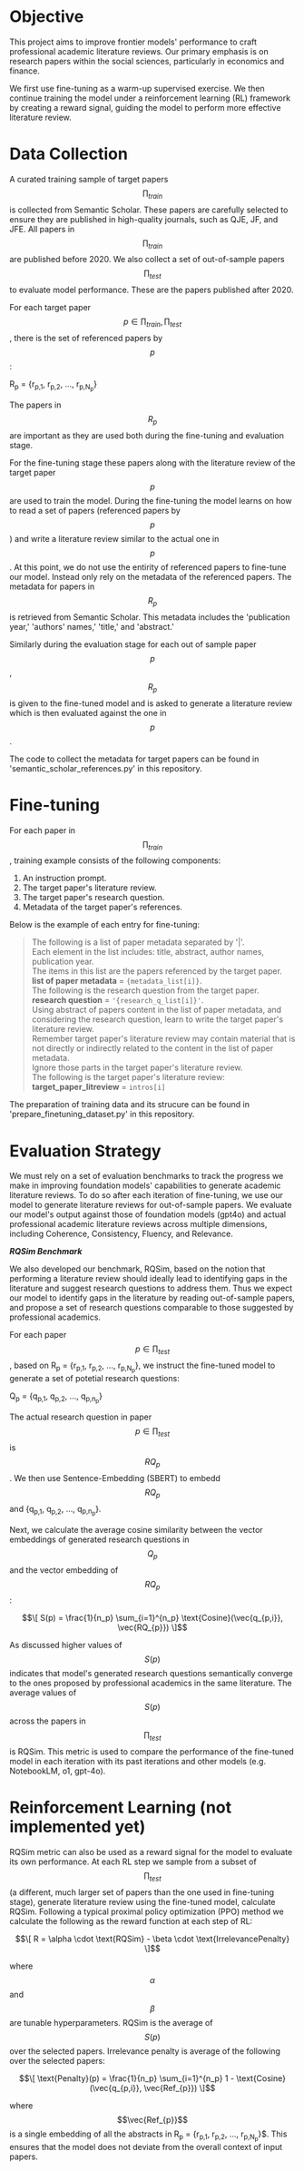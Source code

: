 # Objective

This project aims to improve frontier models' performance to craft professional academic literature reviews. Our primary emphasis is on research papers within the social sciences, particularly in economics and finance.

We first use fine-tuning as a warm-up supervised exercise. We then continue training the model under a reinforcement learning (RL) framework by creating a reward signal, guiding the model to perform more effective literature review.  

# Data Collection

A curated training sample of target papers $$\prod_{train}$$ is collected from Semantic Scholar. These papers are carefully selected to ensure they are published in high-quality journals, such as QJE, JF, and JFE. All papers in $$\prod_{train}$$ are published before 2020. We also collect a set of out-of-sample papers $$\prod_{test}$$ to evaluate model performance. These are the papers published after 2020. 

For each target paper $$p \in {\prod_{train}, \prod_{test}}$$, there is the set of referenced papers by $$p$$:

R<sub>p</sub> = {r<sub>p,1</sub>, r<sub>p,2</sub>, …, r<sub>p,N<sub>p</sub></sub>}

The papers in $$R_{p}$$ are important as they are used both during the fine-tuning and evaluation stage. 

For the fine-tuning stage these papers along with the literature review of the target paper $$p$$ are used to train the model. During the fine-tuning the model learns on how to read a set of papers (referenced papers by $$p$$) and write a literature review similar to the actual one in $$p$$. At this point, we do not use the entirity of referenced papers to fine-tune our model. Instead only rely on the metadata of the referenced papers. The metadata for papers in $$R_{p}$$ is retrieved from Semantic Scholar. This metadata includes the 'publication year,' 'authors' names,' 'title,' and 'abstract.' 

Similarly during the evaluation stage for each out of sample paper $$p$$, $$R_{p}$$ is given to the fine-tuned model and is asked to generate a literature review which is then evaluated against the one in $$p$$. 

The code to collect the metadata for target papers can be found in 'semantic_scholar_references.py' in this repository.

# Fine-tuning 

For each paper in $$\prod_{train}$$, training example consists of the following components:

1. An instruction prompt.
2. The target paper's literature review.
3. The target paper's research question.
4. Metadata of the target paper's references.

Below is the example of each entry for fine-tuning: 

> The following is a list of paper metadata separated by '|'.  
> Each element in the list includes: title, abstract, author names, publication year.  
> The items in this list are the papers referenced by the target paper.  
> **list of paper metadata** = `{metadata_list[i]}`.  
> The following is the research question from the target paper.  
> **research question** = `'{research_q_list[i]}'`.  
> Using abstract of papers content in the list of paper metadata, and considering the research question, learn to write the target paper's literature review.  
> Remember target paper's literature review may contain material that is not directly or indirectly related to the content in the list of paper metadata.  
> Ignore those parts in the target paper's literature review.  
> The following is the target paper's literature review:  
> **target_paper_litreview** = `intros[i]`

    


The preparation of training data and its strucure can be found in 'prepare_finetuning_dataset.py' in this repository.

# Evaluation Strategy

We must rely on a set of evaluation benchmarks to track the progress we make in improving foundation models' capabilities to generate academic literature reviews. 
To do so after each iteration of fine-tuning, we use our model to generate literature reviews for out-of-sample papers. We evaluate our model's output against those of foundation models (gpt4o) and actual professional academic literature reviews across multiple dimensions, including Coherence, Consistency, Fluency, and Relevance. 

***RQSim Benchmark***

We also developed our benchmark, RQSim, based on the notion that performing a literature review should ideally lead to identifying gaps in the literature and suggest research questions to address them. Thus we expect our model to identify gaps in the literature by reading out-of-sample papers, and propose a set of research questions comparable to those suggested by professional academics. 

For each paper $$p \in \prod_{test}$$, based on R<sub>p</sub> = {r<sub>p,1</sub>, r<sub>p,2</sub>, …, r<sub>p,N<sub>p</sub></sub>}, we instruct the fine-tuned model to generate a set of potetial research questions:

Q<sub>p</sub> = {q<sub>p,1</sub>, q<sub>p,2</sub>, …, q<sub>p,n<sub>p</sub></sub>}  

The actual research question in paper $$p \in \prod_{test}$$ is $$RQ_{p}$$. We then use Sentence-Embedding (SBERT) to embedd $$RQ_{p}$$ and {q<sub>p,1</sub>, q<sub>p,2</sub>, …, q<sub>p,n<sub>p</sub></sub>}.

Next, we calculate the average cosine similarity between the vector embeddings of generated research questions in $$Q_{p}$$ and the vector embedding of $$RQ_{p}$$:

$$\[
S(p) = \frac{1}{n_p} \sum_{i=1}^{n_p} \text{Cosine}(\vec{q_{p,i}}, \vec{RQ_{p}})
\]$$

As discussed higher values of $$S(p)$$ indicates that model's generated research questions semantically converge to the ones proposed by professional academics in the same literature. The average values of $$S(p)$$ across the papers in $$\prod_{test}$$ is RQSim. This metric is used to compare the performance of the fine-tuned model in each iteration with its past iterations and other models (e.g. NotebookLM, o1, gpt-4o). 


# Reinforcement Learning (not implemented yet)
RQSim metric can also be used as a reward signal for the model to evaluate its own performance. At each RL step we sample from a subset of $$\prod_{test}$$ (a different, much larger set of papers than the one used in fine-tuning stage), generate literature review using the fine-tuned model, calculate RQSim. Following a typical proximal policy optimization (PPO) method we calculate the following as the reward function at each step of RL:

$$\[
R = \alpha \cdot \text{RQSim} - \beta \cdot \text{IrrelevancePenalty}
\]$$

where $$\alpha$$ and $$\beta$$ are tunable hyperparameters. RQSim is the average of $$S(p)$$ over the selected papers. Irrelevance penalty is average of the following over the selected papers:

$$\[
\text{Penalty}(p) = \frac{1}{n_p} \sum_{i=1}^{n_p} 1 - \text{Cosine}(\vec{q_{p,i}}, \vec{Ref_{p}})
\]$$

where $$\vec{Ref_{p}}$$ is a single embedding of all the abstracts in R<sub>p</sub> = {r<sub>p,1</sub>, r<sub>p,2</sub>, …, r<sub>p,N<sub>p</sub></sub>}$. This ensures that the model does not deviate from the overall context of input papers. 









